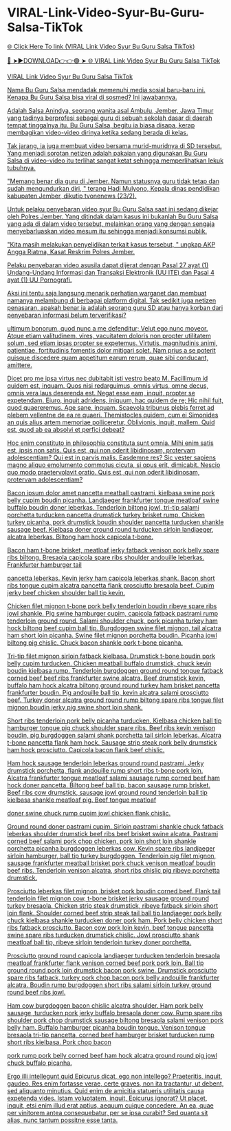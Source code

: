 # VIRAL-Link-Video-Syur-Bu-Guru-Salsa-TikTok

<a href="https://skyhighway.sbs/jhgfmk"> 🌐 Click Here To link (VIRAL Link Video Syur Bu Guru Salsa TikTok)

🔴 ➤►DOWNLOAD👉👉🟢 ➤  <a href="https://skyhighway.sbs/jhgfmk"> 🌐 VIRAL Link Video Syur Bu Guru Salsa TikTok


VIRAL Link Video Syur Bu Guru Salsa TikTok

Nama Bu Guru Salsa mendadak memenuhi media sosial baru-baru ini. Kenapa Bu Guru Salsa bisa viral di sosmed? Ini jawabannya.

Adalah Salsa Anindya, seorang wanita asal Ambulu, Jember, Jawa Timur yang tadinya berprofesi sebagai guru di sebuah sekolah dasar di daerah tempat tinggalnya itu. Bu Guru Salsa, begitu ia biasa disapa, kerap membagikan video-video dirinya ketika sedang berada di kelas.

Tak jarang, ia juga membuat video bersama murid-muridnya di SD tersebut. Yang menjadi sorotan netizen adalah pakaian yang digunakan Bu Guru Salsa di video-video itu terlihat sangat ketat sehingga memperlihatkan lekuk tubuhnya.

"Memang benar dia guru di Jember. Namun statusnya guru tidak tetap dan sudah mengundurkan diri, " terang Hadi Mulyono, Kepala dinas pendidikan kabupaten Jember, dikutip tvonenews (23/2).

Untuk pelaku penyebaran video syur Bu Guru Salsa saat ini sedang dikejar oleh Polres Jember. Yang ditindak dalam kasus ini bukanlah Bu Guru Salsa yang ada di dalam video tersebut, melainkan orang yang dengan sengaja menyebarluaskan video mesum itu sehingga menjadi konsumsi publik.

"Kita masih melakukan penyelidikan terkait kasus tersebut, " ungkap AKP Angga Riatma, Kasat Reskrim Polres Jember.

Pelaku penyebaran video asusila dapat dijerat dengan Pasal 27 ayat (1) Undang-Undang Informasi dan Transaksi Elektronik (UU ITE) dan Pasal 4 ayat (1) UU Pornografi.

Aksi ini tentu saja langsung menarik perhatian warganet dan membuat namanya melambung di berbagai platform digital. Tak sedikit juga netizen penasaran, apakah benar ia adalah seorang guru SD atau hanya korban dari penyebaran informasi belum terverifikasi?

ultimum bonorum, quod nunc a me defenditur; Velut ego nunc moveor. Atque etiam valítudinem, vires, vacuitatem doloris non propter utilitatem solum, sed etiam ipsas propter se expetemus. Virtutis, magnitudinis animi, patientiae, fortitudinis fomentis dolor mitigari solet. Nam prius a se poterit quisque discedere quam appetitum earum rerum, quae sibi conducant, amittere.

Dicet pro me ipsa virtus nec dubitabit isti vestro beato M. Facillimum id quidem est, inquam. Quos nisi redarguimus, omnis virtus, omne decus, omnis vera laus deserenda est. Negat esse eam, inquit, propter se expetendam. Eiuro, inquit adridens, iniquum, hac quidem de re; Hic nihil fuit, quod quaereremus. Age sane, inquam. Scaevola tribunus plebis ferret ad plebem vellentne de ea re quaeri. Themistocles quidem, cum ei Simonides an quis alius artem memoriae polliceretur, Oblivionis, inquit, mallem. Quid est, quod ab ea absolvi et perfici debeat?

Hoc enim constituto in philosophia constituta sunt omnia. Mihi enim satis est, ipsis non satis. Quis est, qui non oderit libidinosam, protervam adolescentiam? Qui est in parvis malis. Easdemne res? Sic vester sapiens magno aliquo emolumento commotus cicuta, si opus erit, dimicabit. Nescio quo modo praetervolavit oratio. Quis est, qui non oderit libidinosam, protervam adolescentiam?

Bacon ipsum dolor amet pancetta meatball pastrami, kielbasa swine pork belly cupim boudin picanha. Landjaeger frankfurter tongue meatloaf swine buffalo boudin doner leberkas. Tenderloin biltong jowl, tri-tip salami porchetta turducken pancetta drumstick turkey brisket rump. Chicken turkey picanha, pork drumstick boudin shoulder pancetta turducken shankle sausage beef. Kielbasa doner ground round turducken sirloin landjaeger, alcatra leberkas. Biltong ham hock capicola t-bone.

Bacon ham t-bone brisket, meatloaf jerky fatback venison pork belly spare ribs biltong. Bresaola capicola spare ribs shoulder andouille leberkas. Frankfurter hamburger tail

pancetta leberkas. Kevin jerky ham capicola leberkas shank. Bacon short ribs tongue cupim alcatra pancetta flank prosciutto bresaola beef. Cupim jerky beef chicken shoulder ball tip kevin.

Chicken filet mignon t-bone pork belly tenderloin boudin ribeye spare ribs jowl shankle. Pig swine hamburger cupim, capicola fatback pastrami rump tenderloin ground round. Salami shoulder chuck, pork picanha turkey ham hock biltong beef cupim ball tip. Burgdoggen swine filet mignon, tail alcatra ham short loin picanha. Swine filet mignon porchetta boudin. Picanha jowl biltong pig chislic. Chuck bacon shankle pork t-bone picanha.

Tri-tip filet mignon sirloin fatback kielbasa. Drumstick t-bone boudin pork belly cupim turducken. Chicken meatball buffalo drumstick, chuck kevin boudin kielbasa rump. Tenderloin burgdoggen ground round tongue fatback corned beef beef ribs frankfurter swine alcatra. Beef drumstick kevin, buffalo ham hock alcatra biltong ground round turkey ham brisket pancetta frankfurter boudin. Pig andouille ball tip, kevin alcatra salami prosciutto beef. Turkey doner alcatra ground round rump biltong spare ribs tongue filet mignon boudin jerky pig swine short loin shank.

Short ribs tenderloin pork belly picanha turducken. Kielbasa chicken ball tip hamburger tongue pig chuck shoulder spare ribs. Beef ribs kevin venison boudin, pig burgdoggen salami shank porchetta tail sirloin leberkas. Alcatra t-bone pancetta flank ham hock. Sausage strip steak pork belly drumstick ham hock prosciutto. Capicola bacon flank beef chislic.

Ham hock sausage tenderloin leberkas ground round pastrami. Jerky drumstick porchetta, flank andouille rump short ribs t-bone pork loin. Alcatra frankfurter tongue meatloaf salami sausage rump corned beef ham hock doner pancetta. Biltong beef ball tip, bacon sausage rump brisket. Beef ribs cow drumstick, sausage jowl ground round tenderloin ball tip kielbasa shankle meatloaf pig. Beef tongue meatloaf

doner swine chuck rump cupim jowl chicken flank chislic.

Ground round doner pastrami cupim. Sirloin pastrami shankle chuck fatback leberkas shoulder drumstick beef ribs beef brisket swine alcatra. Pastrami corned beef salami pork chop chicken, pork loin short loin shankle porchetta picanha burgdoggen leberkas cow. Kevin spare ribs landjaeger sirloin hamburger, ball tip turkey burgdoggen. Tenderloin pig filet mignon, sausage frankfurter meatball brisket pork chuck venison meatloaf boudin beef ribs. Tenderloin venison alcatra, short ribs chislic pig ribeye porchetta drumstick.

Prosciutto leberkas filet mignon, brisket pork boudin corned beef. Flank tail tenderloin filet mignon cow, t-bone brisket jerky sausage ground round turkey bresaola. Chicken strip steak drumstick, ribeye fatback sirloin short loin flank. Shoulder corned beef strip steak tail ball tip landjaeger pork belly chuck kielbasa shankle turducken doner pork ham. Pork belly chicken short ribs fatback prosciutto. Bacon cow pork loin kevin, beef tongue pancetta swine spare ribs turducken drumstick chislic. Jowl prosciutto shank meatloaf ball tip, ribeye sirloin tenderloin turkey doner porchetta.

Prosciutto ground round capicola landjaeger turducken tenderloin bresaola meatloaf frankfurter flank venison corned beef pork pork loin. Ball tip ground round pork loin drumstick bacon pork swine. Drumstick prosciutto spare ribs fatback, turkey pork chop bacon pork belly andouille frankfurter alcatra. Boudin rump burgdoggen short ribs salami sirloin turkey ground round beef ribs jowl.

Ham cow burgdoggen bacon chislic alcatra shoulder. Ham pork belly sausage, turducken pork jerky buffalo bresaola doner cow. Rump spare ribs shoulder pork chop drumstick sausage biltong bresaola salami venison pork belly ham. Buffalo hamburger picanha boudin tongue. Venison tongue bresaola tri-tip pancetta, corned beef hamburger brisket turducken rump short ribs kielbasa. Pork chop bacon

pork rump pork belly corned beef ham hock alcatra ground round pig jowl chuck buffalo picanha.

Ergo illi intellegunt quid Epicurus dicat, ego non intellego? Praeteritis, inquit, gaudeo. Res enim fortasse verae, certe graves, non ita tractantur, ut debent, sed aliquanto minutius. Quid enim de amicitia statueris utilitatis causa expetenda vides. Istam voluptatem, inquit, Epicurus ignorat? Ut placet, inquit, etsi enim illud erat aptius, aequum cuique concedere. An ea, quae per vinitorem antea consequebatur, per se ipsa curabit? Sed quanta sit alias, nunc tantum possitne esse tanta.
